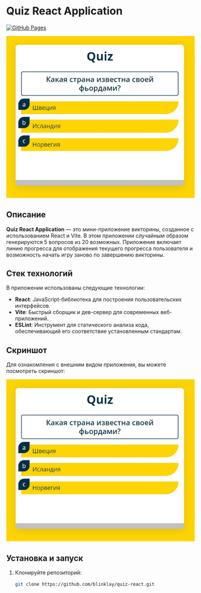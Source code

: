 # Quiz React Application

[![GitHub Pages](https://img.shields.io/badge/GitHub-Pages-blue)](https://blinklay.github.io/quiz-react/)

![Quiz Screenshot](./public/quizpic.jpg)

## Описание

**Quiz React Application** — это мини-приложение викторины, созданное с использованием React и Vite. В этом приложении случайным образом генерируются 5 вопросов из 20 возможных. Приложение включает линию прогресса для отображения текущего прогресса пользователя и возможность начать игру заново по завершению викторины.

## Стек технологий

В приложении использованы следующие технологии:

- **React**: JavaScript-библиотека для построения пользовательских интерфейсов.
- **Vite**: Быстрый сборщик и дев-сервер для современных веб-приложений.
- **ESLint**: Инструмент для статического анализа кода, обеспечивающий его соответствие установленным стандартам.

## Скриншот

Для ознакомления с внешним видом приложения, вы можете посмотреть скриншот:

![Quiz Screenshot](./public/quizpic.jpg)

## Установка и запуск

1. Клонируйте репозиторий:

   ```bash
   git clone https://github.com/blinklay/quiz-react.git

